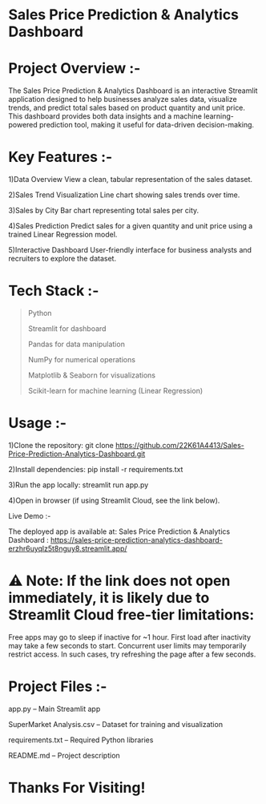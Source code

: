 # Sales Price Prediction & Analytics Dashboard #

# Project Overview :- #

The Sales Price Prediction & Analytics Dashboard is an interactive Streamlit application designed to help businesses analyze sales data, visualize trends, and predict total sales based on product quantity and unit price. This dashboard provides both data insights and a machine learning-powered prediction tool, making it useful for data-driven decision-making.

# Key Features :- #

1)Data Overview
      View a clean, tabular representation of the sales dataset.
      
2)Sales Trend Visualization
      Line chart showing sales trends over time.

3)Sales by City
      Bar chart representing total sales per city.
      
4)Sales Prediction
      Predict sales for a given quantity and unit price using a trained Linear Regression model.
      
5)Interactive Dashboard
      User-friendly interface for business analysts and recruiters to explore the dataset.
      

# Tech Stack :- #

> Python
> 
> Streamlit for dashboard
> 
> Pandas for data manipulation
> 
> NumPy for numerical operations
> 
> Matplotlib & Seaborn for visualizations
> 
> Scikit-learn for machine learning (Linear Regression)

# Usage :- #

1)Clone the repository:
      git clone https://github.com/22K61A4413/Sales-Price-Prediction-Analytics-Dashboard.git
      
2)Install dependencies:
      pip install -r requirements.txt
      
3)Run the app locally:
      streamlit run app.py
      
4)Open in browser (if using Streamlit Cloud, see the link below).

Live Demo :-

The deployed app is available at:
Sales Price Prediction & Analytics Dashboard : https://sales-price-prediction-analytics-dashboard-erzhr6uyqlz5t8nguy8.streamlit.app/

# ⚠️ Note: If the link does not open immediately, it is likely due to Streamlit Cloud free-tier limitations: #
Free apps may go to sleep if inactive for ~1 hour.
First load after inactivity may take a few seconds to start.
Concurrent user limits may temporarily restrict access.
In such cases, try refreshing the page after a few seconds.

# Project Files :- #

app.py – Main Streamlit app

SuperMarket Analysis.csv – Dataset for training and visualization

requirements.txt – Required Python libraries

README.md – Project description


# Thanks For Visiting! #
